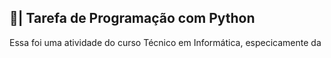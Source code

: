 ## 📄| Tarefa de Programação com Python
 
   Essa foi uma atividade do curso Técnico em Informática, especicamente da 
